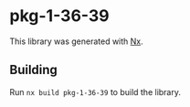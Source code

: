 # pkg-1-36-39

This library was generated with [Nx](https://nx.dev).

## Building

Run `nx build pkg-1-36-39` to build the library.
